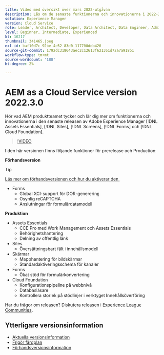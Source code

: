 ```yaml
---
title: Video med översikt över mars 2022-utgåvan
description: Läs om de senaste funktionerna och innovationerna i 2022-3-0-utgåvan av Adobe Experience Manager [!DNL Assets Essentials], [!DNL Sites], [!DNL Screens], [!DNL Forms] och [!DNL Cloud Foundation].
solution: Experience Manager
version: Cloud Service
role: Leader, Architect, Developer, Data Architect, Data Engineer, Admin, User
level: Beginner, Intermediate, Experienced
kt: 10217
thumbnail: 341465.jpeg
exl-id: baf10d7c-92be-4e52-83d0-117700ddb420
source-git-commit: 1792dc318643aec2c12613f621361d72a7a918b1
workflow-type: tm+mt
source-wordcount: '188'
ht-degree: 2%

---
```


# AEM as a Cloud Service version 2022.3.0

Hör vad AEM produktteamet tycker och lär dig mer om funktionerna och innovationerna i den senaste releasen av Adobe Experience Manager [!DNL Assets Essentials], [!DNL Sites], [!DNL Screens], [!DNL Forms] och [!DNL Cloud Foundation].

>[!VIDEO](https://video.tv.adobe.com/v/341465/?quality=12&learn=on)

I den här versionen finns följande funktioner för prerelease och Production:

**Förhandsversion**

>[!TIP]
>
>[Läs mer om förhandsversionen och hur du aktiverar den.](https://experienceleague.adobe.com/docs/experience-manager-cloud-service/content/release-notes/prerelease.html)

* Forms
   * Global XCI-support för DOR-generering
   * Osynlig reCAPTCHA
   * Anslutningar för formulärdatamodell

**Produktion**

* Assets Essentials
   * CCE Pro med Work Management och Assets Essentials
   * Behörighetshantering
   * Delning av offentlig länk
* Sites
   * Översättningsbart fält i innehållsmodell
* Skärmar
   * Mapphantering för bildskärmar
   * Standardaktiveringsschema för kanaler
* Forms
   * Ökat stöd för formulärkonvertering
* Cloud Foundation
   * Konfigurationspipeline på webbnivå
   * Databasläsare
   * Kontrollera storlek på stödlinjer i verktyget Innehållsöverföring

Har du frågor om releasen?  Diskutera releasen i [Experience League Communities](https://experienceleaguecommunities.adobe.com/t5/adobe-experience-manager/aem-as-a-cloud-service-2022-3-0-release-update/td-p/449599).

## Ytterligare versionsinformation

* [Aktuella versionsinformation](https://experienceleague.adobe.com/docs/experience-manager-cloud-service/content/release-notes/home.html)
* [Frigör färdplan](https://experienceleague.adobe.com/docs/experience-manager-release-information/aem-release-updates/update-releases-roadmap.html)
* [Förhandsversionsinformation](https://experienceleague.adobe.com/docs/experience-manager-cloud-service/content/release-notes/prerelease.html)
